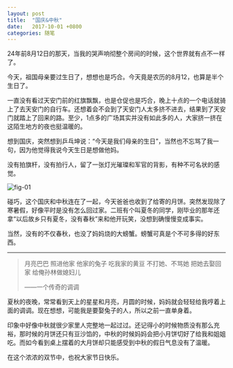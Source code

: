 ```yaml
---
layout: post
title:  "国庆&中秋"
date:   2017-10-01 +0800
categories: 随笔
---
```


24年前8月12日的那天，当我的哭声响彻整个房间的时候，这个世界就有点不一样了。

今天，祖国母亲要过生日了，想想也是巧合。今天竟是农历的8月12，也算是半个生日了。

一直没有看过天安门前的红旗飘飘，也是仓促也是巧合，晚上十点的一个电话就骑上了去天安门的自行车。还想着会不会到了天安门人太多挤不进去，结果到了天安门就踏上了回来的路。至少，1点多的广场其实并没有如此多的人，大家挤一挤在这陌生地方的夜也挺温暖的。

想到国庆，突然想到乒乓坤说：“今天是我们母亲的生日”，当然也不忘骂了我一句，因为他觉得我说今天生日是想做他妈。

没有拍旗杆，没有拍行人，留了一张灯光璀璨和军官的背影，有种不可名状的感觉。

![fig-01](https://forest-pic.oss-cn-beijing.aliyuncs.com/20200527103331.png)

碰巧，这个国庆和中秋连在了一起，今天爸爸也收到了给寄的月饼。突然发现除了寒暑假，好像平时是没有怎么回过家。二班有个叫夏冬的同学，刚毕业的那年还拿“以后故乡只有夏冬，没有春秋”来和他开玩笑，没想到确慢慢变成事实。

当然，没有的不仅春秋，也没了妈妈烧的大螃蟹。螃蟹可真是个不可多得的好东西。

---

>月亮巴巴
>照进他家
>他家的兔子
>吃我家的黄豆
>不打她、不骂她
>把她去娶回家
>给俺孙林做媳妇儿
>
>——一个传奇的调调

夏秋的夜晚，常常看到天上的星星和月亮，月圆的时候，妈妈就会轻轻给我哼着上面的调调。现在想想，可能我是要娶兔子的人，所以之前一直单身着。

印象中好像中秋就很少家里人完整地一起过过。还记得小的时候物质没有那么充裕，那时候的月饼还只有豆沙馅的，中秋的时候妈妈会把小月饼切好了给我和姐姐吃。而如今看到桌上摆着的大月饼却只能感受到中秋的假日气息没有了温暖。

在这个浓浓的双节中，也祝大家节日快乐。